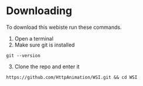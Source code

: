 # Downloading
To download this webiste run these commands.

1) Open a terminal
2) Make sure git is installed
```
git --version
```
3) Clone the repo and enter it
```
https://github.com/HttpAnimation/WSI.git && cd WSI
```
